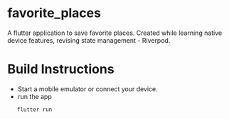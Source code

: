 # favorite_places

A flutter application to save favorite places.
Created while learning native device features, revising state management - Riverpod.

# Build Instructions
- Start a mobile emulator or connect your device.
- run the app <br>
```sh
   flutter run
```